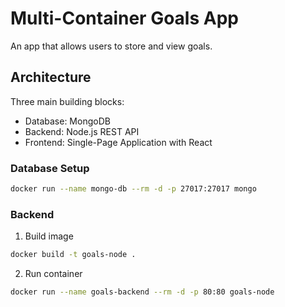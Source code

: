 # Multi-Container Goals App
An app that allows users to store and view goals.

## Architecture
Three main building blocks:
- Database: MongoDB
- Backend: Node.js REST API
- Frontend: Single-Page Application with React

### Database Setup
```bash
docker run --name mongo-db --rm -d -p 27017:27017 mongo
```

### Backend
1. Build image
```bash
docker build -t goals-node .
```
2. Run container
```bash
docker run --name goals-backend --rm -d -p 80:80 goals-node
```